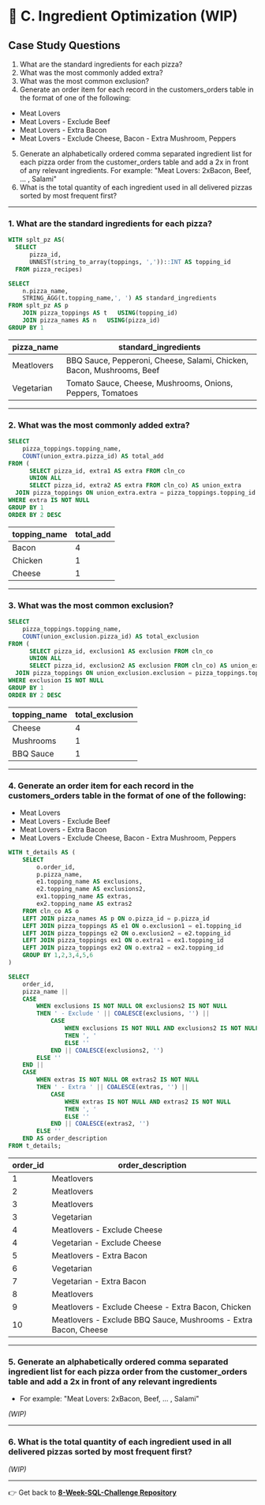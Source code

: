 # 🥓 C. Ingredient Optimization (WIP)

## Case Study Questions

1. What are the standard ingredients for each pizza?
2. What was the most commonly added extra?
3. What was the most common exclusion?
4. Generate an order item for each record in the customers_orders table in the format of one of the following:
  - Meat Lovers
  - Meat Lovers - Exclude Beef
  - Meat Lovers - Extra Bacon
  - Meat Lovers - Exclude Cheese, Bacon - Extra Mushroom, Peppers
5. Generate an alphabetically ordered comma separated ingredient list for each pizza order from the customer_orders table and add a 2x in front of any relevant ingredients. For example: "Meat Lovers: 2xBacon, Beef, ... , Salami"
6. What is the total quantity of each ingredient used in all delivered pizzas sorted by most frequent first?

***

### 1. What are the standard ingredients for each pizza?
```SQL
WITH splt_pz AS(
  SELECT
      pizza_id,
      UNNEST(string_to_array(toppings, ','))::INT AS topping_id
  FROM pizza_recipes)

SELECT
    n.pizza_name,
    STRING_AGG(t.topping_name,', ') AS standard_ingredients
FROM splt_pz AS p
    JOIN pizza_toppings AS t   USING(topping_id)
    JOIN pizza_names AS n   USING(pizza_id)
GROUP BY 1
```
| pizza_name | standard_ingredients                                           |
| ---------- | -------------------------------------------------------------- |
| Meatlovers | BBQ Sauce, Pepperoni, Cheese, Salami, Chicken, Bacon, Mushrooms, Beef |
| Vegetarian | Tomato Sauce, Cheese, Mushrooms, Onions, Peppers, Tomatoes          |
---
### 2. What was the most commonly added extra?
```SQL
SELECT
    pizza_toppings.topping_name,
    COUNT(union_extra.pizza_id) AS total_add
FROM (
      SELECT pizza_id, extra1 AS extra FROM cln_co
      UNION ALL
      SELECT pizza_id, extra2 AS extra FROM cln_co) AS union_extra
  JOIN pizza_toppings ON union_extra.extra = pizza_toppings.topping_id
WHERE extra IS NOT NULL
GROUP BY 1
ORDER BY 2 DESC
```
| topping_name | total_add |
| ------------ | --------- |
| Bacon        | 4         |
| Chicken      | 1         |
| Cheese       | 1         |
---
### 3. What was the most common exclusion?
```SQL
SELECT
    pizza_toppings.topping_name,
    COUNT(union_exclusion.pizza_id) AS total_exclusion
FROM (
      SELECT pizza_id, exclusion1 AS exclusion FROM cln_co
      UNION ALL
      SELECT pizza_id, exclusion2 AS exclusion FROM cln_co) AS union_exclusion
  JOIN pizza_toppings ON union_exclusion.exclusion = pizza_toppings.topping_id
WHERE exclusion IS NOT NULL
GROUP BY 1
ORDER BY 2 DESC
```
| topping_name | total_exclusion |
| ------------ | --------------- |
| Cheese       | 4               |
| Mushrooms    | 1               |
| BBQ Sauce    | 1               |

---
### 4. Generate an order item for each record in the customers_orders table in the format of one of the following:
- Meat Lovers
- Meat Lovers - Exclude Beef
- Meat Lovers - Extra Bacon
- Meat Lovers - Exclude Cheese, Bacon - Extra Mushroom, Peppers

```SQL
WITH t_details AS (
    SELECT 
        o.order_id,
        p.pizza_name,
        e1.topping_name AS exclusions,
        e2.topping_name AS exclusions2,
        ex1.topping_name AS extras,
        ex2.topping_name AS extras2
    FROM cln_co AS o
    LEFT JOIN pizza_names AS p ON o.pizza_id = p.pizza_id
    LEFT JOIN pizza_toppings AS e1 ON o.exclusion1 = e1.topping_id
    LEFT JOIN pizza_toppings e2 ON o.exclusion2 = e2.topping_id
    LEFT JOIN pizza_toppings ex1 ON o.extra1 = ex1.topping_id
    LEFT JOIN pizza_toppings ex2 ON o.extra2 = ex2.topping_id
    GROUP BY 1,2,3,4,5,6
)

SELECT 
    order_id,
    pizza_name ||
    CASE 
        WHEN exclusions IS NOT NULL OR exclusions2 IS NOT NULL 
        THEN ' - Exclude ' || COALESCE(exclusions, '') || 
            CASE 
                WHEN exclusions IS NOT NULL AND exclusions2 IS NOT NULL 
                THEN ', ' 
                ELSE '' 
            END || COALESCE(exclusions2, '') 
        ELSE ''
    END ||
    CASE 
        WHEN extras IS NOT NULL OR extras2 IS NOT NULL 
        THEN ' - Extra ' || COALESCE(extras, '') || 
            CASE 
                WHEN extras IS NOT NULL AND extras2 IS NOT NULL 
                THEN ', ' 
                ELSE '' 
            END || COALESCE(extras2, '') 
        ELSE ''
    END AS order_description
FROM t_details;
```
| order_id | order_description                                               |
| -------- | --------------------------------------------------------------- |
| 1        | Meatlovers                                                      |
| 2        | Meatlovers                                                      |
| 3        | Meatlovers                                                      |
| 3        | Vegetarian                                                      |
| 4        | Meatlovers - Exclude Cheese                                     |
| 4        | Vegetarian - Exclude Cheese                                     |
| 5        | Meatlovers - Extra Bacon                                        |
| 6        | Vegetarian                                                      |
| 7        | Vegetarian - Extra Bacon                                        |
| 8        | Meatlovers                                                      |
| 9        | Meatlovers - Exclude Cheese - Extra Bacon, Chicken              |
| 10       | Meatlovers - Exclude BBQ Sauce, Mushrooms - Extra Bacon, Cheese |

---
### 5. Generate an alphabetically ordered comma separated ingredient list for each pizza order from the customer_orders table and add a 2x in front of any relevant ingredients
- For example: "Meat Lovers: 2xBacon, Beef, ... , Salami"

_(WIP)_

---

### 6. What is the total quantity of each ingredient used in all delivered pizzas sorted by most frequent first?

_(WIP)_

---
👉 Get back to [**8-Week-SQL-Challenge Repository**](https://github.com/PHAMTHUYDUYEN/8-week-SQL-Challenge)
